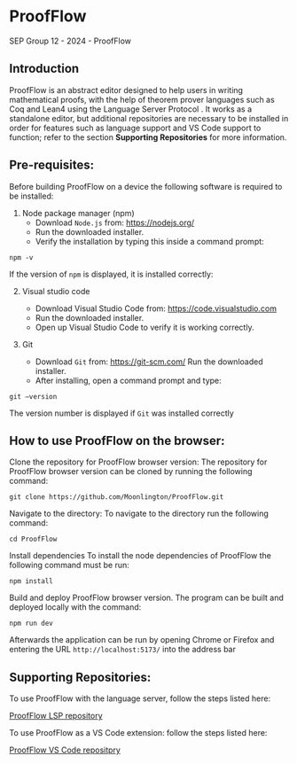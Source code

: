 # ProofFlow
SEP Group 12 - 2024 - ProofFlow


## Introduction
ProofFlow is an abstract editor designed to help users in writing mathematical proofs,
with the help of theorem prover languages such as Coq and Lean4 using the Language Server Protocol . It works as a standalone editor,
but additional repositories are necessary to be installed in order for features such as language support and VS Code support to function; refer to the section
**Supporting Repositories** for more information.

## Pre-requisites:
Before building ProofFlow on a device the following software is required to be installed:
1. Node package manager (npm)
    - Download `Node.js` from: https://nodejs.org/
    - Run the downloaded installer.
    - Verify the installation by typing this inside a command prompt:

```
npm -v
```
If the version of `npm` is displayed, it is installed correctly:


2. Visual studio code
    - Download Visual Studio Code from: https://code.visualstudio.com
    - Run the downloaded installer.
    - Open up Visual Studio Code to verify it is working correctly.


3. Git
    - Download `Git` from: https://git-scm.com/
      Run the downloaded installer.
    - After installing, open a command prompt and type:

```
git –version
```
The version number is displayed
if `Git` was installed correctly



## How to use ProofFlow on the browser:

Clone the repository for ProofFlow browser version: The repository for ProofFlow browser version
can be cloned by running the following command:
```
git clone https://github.com/Moonlington/ProofFlow.git
```
Navigate to the directory: To navigate to the directory run the following command:
```
cd ProofFlow
```
Install dependencies To install the node dependencies of ProofFlow the following command must be
run:
```
npm install
```
Build and deploy ProofFlow browser version. The program can be built and deployed locally with the command:
```
npm run dev
``` 
Afterwards the application can be run by opening Chrome or Firefox and entering the URL `http://localhost:5173/`
into the address bar

## Supporting Repositories:

To use ProofFlow with the language server, follow the steps listed here:

[ProofFlow LSP repository](https://github.com/jochem06/Proofflow-lsp.git)

To use ProofFlow as a VS Code extension: follow the steps listed here:

[ProofFlow VS Code repositpry](https://github.com/kaa-vz/ProofFlowExtension.git)






